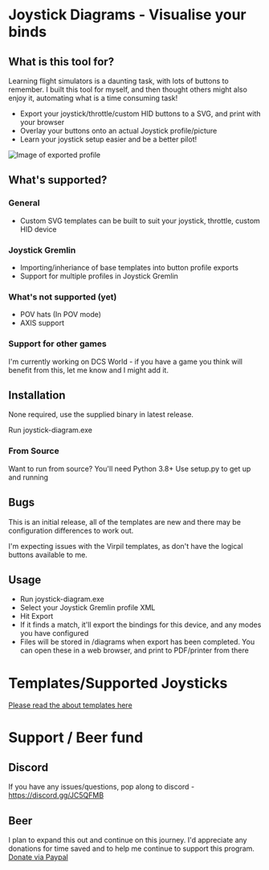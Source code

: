 # Joystick Diagrams - Visualise your binds

## What is this tool for?
Learning flight simulators is a daunting task, with lots of buttons to remember. I built this tool for myself, and then thought others might also enjoy it, automating what is a time consuming task!

- Export your joystick/throttle/custom HID buttons to a SVG, and print with your browser
- Overlay your buttons onto an actual Joystick profile/picture
- Learn your joystick setup easier and be a better pilot!

![Image of exported profile](https://i.imgur.com/8RWBuNM.png)

## What's supported?

### General
- Custom SVG templates can be built to suit your joystick, throttle, custom HID device

### Joystick Gremlin
- Importing/inheriance of base templates into button profile exports
- Support for multiple profiles in Joystick Gremlin

### What's not supported (yet)
- POV hats (In POV mode)
- AXIS support

### Support for other games
I'm currently working on DCS World - if you have a game you think will benefit from this, let me know and I might add it.

## Installation
None required, use the supplied binary in latest release.

Run joystick-diagram.exe

### From Source
Want to run from source? You'll need Python 3.8+
Use setup.py to get up and running

## Bugs
This is an initial release, all of the templates are new and there may be configuration differences to work out.

I'm expecting issues with the Virpil templates, as don't have the logical buttons available to me.

## Usage
- Run joystick-diagram.exe
- Select your Joystick Gremlin profile XML
- Hit Export
- If it finds a match, it'll export the bindings for this device, and any modes you have configured
- Files will be stored in /diagrams when export has been completed. You can open these in a web browser, and print to PDF/printer from there

# Templates/Supported Joysticks
[Please read the about templates here](templates/readme.md)

# Support / Beer fund

## Discord
If you have any issues/questions, pop along to discord - https://discord.gg/JC5QFMB

## Beer
I plan to expand this out and continue on this journey. I'd appreciate any donations for time saved and to help me continue to support this program.
[Donate via Paypal](https://www.paypal.com/cgi-bin/webscr?cmd=_s-xclick&hosted_button_id=WLLDYGQM5Z39W&source=url)


